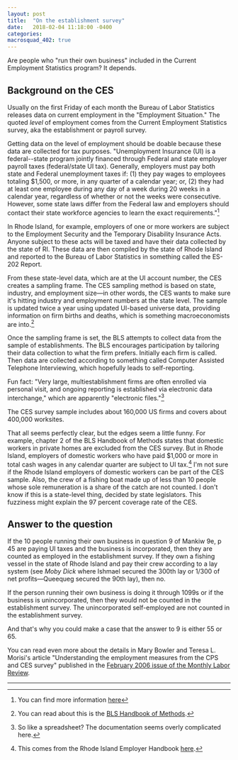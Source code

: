 ```yaml
---
layout: post
title:  "On the establishment survey"
date:   2018-02-04 11:18:00 -0400
categories:
macrosquad_402: true
---
```


Are people who "run their own business" included in the Current Employment Statistics program?
It depends.

<!--more-->

## Background on the CES

Usually on the first Friday of each month the Bureau of Labor Statistics releases data on current employment in the "Employment Situation."
The quoted _level_ of employment comes from the Current Employment Statistics survey,
aka the establishment or payroll survey.

Getting data on the level of employment should be doable because these data are collected for tax purposes.
"Unemployment Insurance (UI) is a federal--state program jointly financed through Federal and state employer payroll taxes (federal/state UI tax). Generally, employers must pay both state and Federal unemployment taxes if: (1) they pay wages to employees totaling $1,500, or more, in any quarter of a calendar year; or, (2) they had at least one employee during any day of a week during 20 weeks in a calendar year, regardless of whether or not the weeks were consecutive. However, some state laws differ from the Federal law and employers should contact their state workforce agencies to learn the exact requirements."[^1]
<!-- But data are collected at the state level. -->

In Rhode Island, for example, employers of one or more workers are subject to the Employment Security and the Temporary Disability Insurance Acts.
Anyone subject to these acts will be taxed and have their data collected by the state of RI.
These data are then compiled by the state of Rhode Island and reported to the Bureau of Labor Statistics in something called the ES-202 Report.

From these state-level data, which are at the UI account number,
the CES creates a sampling frame.
The CES sampling method is based on state, industry, and employment size&mdash;in other words, the CES wants to make sure it's hitting industry and employment numbers at the state level.
The sample is updated twice a year using updated UI-based universe data,
providing information on firm births and deaths,
which is something macroeconomists are into.[^2]

Once the sampling frame is set,
the BLS attempts to collect data from the sample of establishments.
The BLS encourages participation by tailoring their data collection to what the firm prefers.
Initially each firm is called.
Then data are collected according to something called Computer Assisted Telephone Interviewing,
which hopefully leads to self-reporting.

Fun fact: "Very large, multiestablishment firms are often enrolled via personal visit,
and ongoing reporting is established via electronic data interchange,"
which are apparently "electronic files."[^3]

The CES survey sample includes about 160,000 US firms and covers about 400,000 worksites.

That all seems perfectly clear, but the edges seem a little funny.
For example, chapter 2 of the BLS Handbook of Methods states that domestic workers in private homes are excluded from the CES survey.
But in Rhode Island, employers of domestic workers who have paid $1,000 or more in total cash wages in any calendar quarter are subject to UI tax.[^4]
I'm not sure if the Rhode Island employers of domestic workers can be part of the CES sample.
Also, the crew of a fishing boat made up of less than 10 people whose sole remuneration is a share of the catch are not counted.
I don't know if this is a state-level thing,
decided by state legislators.
This fuzziness might explain the 97 percent coverage rate of the CES.

## Answer to the question

If the 10 people running their own business in question 9 of Mankiw 9e, p 45 are paying UI taxes and the business is incorporated, then they are counted as employed in the establishment survey.
If they own a fishing vessel in the state of Rhode Island and pay their crew according to a lay system (see _Moby Dick_ where Ishmael secured the 300th lay or 1/300 of net profits&mdash;Queequeg secured the 90th lay),
then no.

If the person running their own business is doing it through 1099s or if the business is unincorporated,
then they would not be counted in the establishment survey.
The unincorporated self-employed are not counted in the establishment survey.

And that's why you could make a case that the answer to 9 is either 55 or 65.

You can read even more about the details in Mary Bowler and Teresa L. Morisi's article "Understanding the employment measures from the CPS and CES survey" published in the [February 2006 issue of the Monthly Labor Review](https://www.bls.gov/opub/mlr/2006/02/art2full.pdf).


***

[^1]: You can find more information [here](https://ows.doleta.gov/unemploy/uitaxtopic.asp)
[^2]: You can read about this is the [BLS Handbook of Methods](https://www.bls.gov/opub/hom/pdf/homch2.pdf).
[^3]: So like a spreadsheet? The documentation seems overly complicated here.
[^4]: This comes from the Rhode Island Employer Handbook [here](http://www.dlt.ri.gov/lmi/pdf/eh/emphand.pdf).
